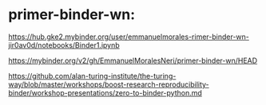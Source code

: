 # primer-binder-wn: 
https://hub.gke2.mybinder.org/user/emmanuelmorales-rimer-binder-wn-jir0av0d/notebooks/Binder1.ipynb

https://mybinder.org/v2/gh/EmmanuelMoralesNeri/primer-binder-wn/HEAD

https://github.com/alan-turing-institute/the-turing-way/blob/master/workshops/boost-research-reproducibility-binder/workshop-presentations/zero-to-binder-python.md
